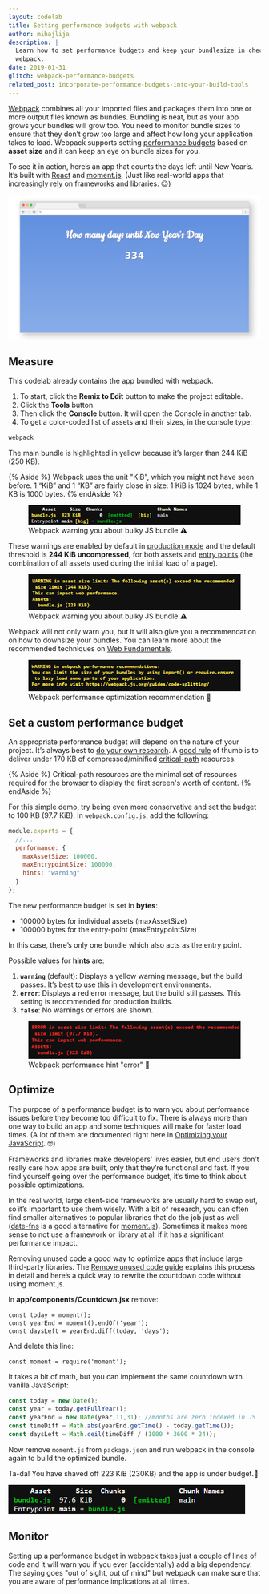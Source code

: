 ```yaml
---
layout: codelab
title: Setting performance budgets with webpack
author: mihajlija
description: |
  Learn how to set performance budgets and keep your bundlesize in check with
  webpack.
date: 2019-01-31
glitch: webpack-performance-budgets
related_post: incorporate-performance-budgets-into-your-build-tools
---
```


[Webpack](https://developers.google.com/web/fundamentals/performance/webpack/)
combines all your imported files and packages them into one or more output
files known as bundles. Bundling is neat, but as your app grows your bundles
will grow too. You need to monitor bundle sizes to ensure that they don’t grow
too large and affect how long your application takes to load. Webpack supports
setting [performance budgets](https://web.dev/fast/performance-budgets-101)
based on **asset size** and it can keep an eye on bundle sizes for you.

To see it in action, here’s an app that counts the days left until New Year’s.
It’s built with [React](https://reactjs.org/) and [moment.js](https://momentjs.com/).
(Just like real-world apps that increasingly rely on frameworks and libraries. 😉)

![An app that counts the days left until New Year’s day](countdown-app.png)

## Measure

This codelab already contains the app bundled with webpack.

1. To start, click the **Remix to Edit** button to make the project editable.
2. Click the **Tools** button.
3. Then click the **Console** button. It will open the Console in another tab.
4. To get a color-coded list of assets and their sizes, in the console
   type:

```bash
webpack
```

The main bundle is highlighted in yellow because it’s larger than 244 KiB (250
KB).

{% Aside %}
Webpack uses the unit "KiB", which you might not have
seen before. 1 “KiB” and 1 “KB” are fairly close in size: 1 KiB is 1024 bytes,
while 1 KB is 1000 bytes.
{% endAside %}

<figure class="w-figure">
  <img class="w-screenshot w-screenshot--filled" src="./webpack-bundle-sizes.png" alt="Webpack output showing bundle size of 323 KiB">
  <figcaption class="w-figcaption">
    Webpack warning you about bulky JS bundle ⚠️
  </figcaption>
</figure>

These warnings are enabled by default in [production mode](https://webpack.js.org/concepts/mode/)
and the default threshold is **244 KiB uncompressed**, for both assets and
[entry points](https://webpack.js.org/concepts/entry-points/)
(the combination of all assets used during the initial load of a page).

<figure class="w-figure">
  <img class="w-screenshot w-screenshot--filled" src="./webpack-warning.png" alt="Webpack warning that the asset exceeds the recommended size limit">
  <figcaption class="w-figcaption">
    Webpack warning you about bulky JS bundle ⚠️
  </figcaption>
</figure>

Webpack will not only warn you, but it will also give you a recommendation on
how to downsize your bundles. You can learn more about the recommended techniques on
[Web Fundamentals](https://developers.google.com/web/fundamentals/performance/webpack/use-long-term-caching#lazy-loading).

<figure class="w-figure">
  <img class="w-screenshot w-screenshot--filled" src="webpack-performance-recommendation.png" alt="Webpack performance optimization recommendation">
  <figcaption class="w-figcaption">Webpack performance optimization recommendation 💁</figcaption>
</figure>

## Set a custom performance budget

An appropriate performance budget will depend on the nature of your project.
It’s always best to [do your own research](https://web.dev/fast/your-first-performance-budget).
A [good rule](https://web.dev/fast/your-first-performance-budget#budget-for-quantity-based-metrics)
of thumb is to deliver under 170 KB of compressed/minified
[critical-path](https://developers.google.com/web/fundamentals/performance/critical-rendering-path/)
resources.

{% Aside %}
Critical-path resources are the minimal set of resources required
for the browser to display the first screen's worth of content.
{% endAside %}

For this simple demo, try being even more conservative and set the budget to
100 KB (97.7 KiB). In `webpack.config.js`, add the following:

```js
module.exports = {
  //...
  performance: {
    maxAssetSize: 100000,
    maxEntrypointSize: 100000,
    hints: "warning"
  }
};
```

The new performance budget is set in **bytes**:

- 100000 bytes for individual assets (maxAssetSize)
- 100000 bytes for the entry-point (maxEntrypointSize)

In this case, there’s only one bundle which also acts as the entry point.

Possible values for **hints** are:

1. **`warning`** (default): Displays a yellow warning message, but the build
   passes. It’s best to use this in development environments.
2. **`error`**: Displays a red error message, but the build still passes. This
   setting is recommended for production builds.
3. **`false`**: No warnings or errors are shown.

<figure class="w-figure">
  <img src="webpack-error.png" alt="Webpack performance error in red font" class="w-screenshot w-screenshot--filled">
  <figcaption class="w-figcaption">Webpack performance hint "error" 🚨</figcaption>
</figure>

## Optimize

The purpose of a performance budget is to warn you about performance issues
before they become too difficult to fix. There is always more than one way to
build an app and some techniques will make for faster load times. (A lot of
them are documented right here in [Optimizing your JavaScript](https://web.dev/fast#optimize-your-javascript). 🤓)

Frameworks and libraries make developers’ lives easier, but end users don’t
really care how apps are built, only that they’re functional and fast. If you
find yourself going over the performance budget, it’s time to think about
possible optimizations.

In the real world, large client-side frameworks are usually hard to swap out,
so it’s important to use them wisely. With a bit of research, you can often
find smaller alternatives to popular libraries that do the job just as well
([date-fns](https://date-fns.org/) is a good alternative for [moment.js](https://momentjs.com/)).
Sometimes it makes more sense to not use a framework or library at all if it
has a significant performance impact.

Removing unused code a good way to optimize apps that include large third-party
libraries. The [Remove unused code guide](https://web.dev/fast/remove-unused-code) explains this
process in detail and here’s a quick way to rewrite the countdown code without using moment.js.

In **app/components/Countdown.jsx** remove:

```js//0-2
const today = moment();
const yearEnd = moment().endOf('year');
const daysLeft = yearEnd.diff(today, 'days');
```

And delete this line:

```js//0
const moment = require('moment');
```

It takes a bit of math, but you can implement the same countdown with vanilla
JavaScript:

```js
const today = new Date();
const year = today.getFullYear();
const yearEnd = new Date(year,11,31); //months are zero indexed in JS
const timeDiff = Math.abs(yearEnd.getTime() - today.getTime());
const daysLeft = Math.ceil(timeDiff / (1000 * 3600 * 24));
```

Now remove `moment.js` from `package.json` and run webpack in the console
again to build the optimized bundle.

Ta-da! You have shaved off 223 KiB (230KB) and the app is under budget.🎉

<img class="w-screenshot w-screenshot--filled" src="./optimized-webpack-bundle-size.png" alt="Webpack bundle size output after optimization is 97.7 KiB">

## Monitor

Setting up a performance budget in webpack takes just a couple of lines of code
and it will warn you if you ever (accidentally) add a big dependency. The
saying goes "out of sight, out of mind" but webpack can make sure that you are
aware of performance implications at all times.
